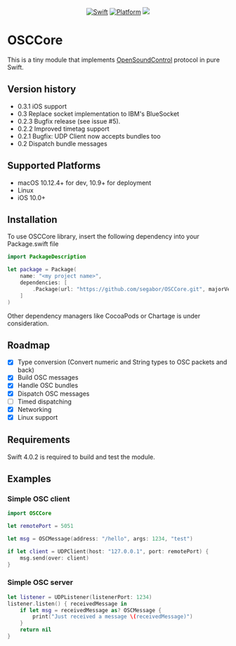<div align="center">
    <a href="https://swift.org"><img src="https://img.shields.io/badge/Swift-4.0-orange.svg?style=flat" alt="Swift" /></a>
    <a href="https://swift.org"><img src="https://img.shields.io/badge/Platforms-OS%20X%20--%20Linux-lightgray.svg?style=flat" alt="Platform" /></a>
    <a href="https://travis-ci.org/segabor/OSCCore" alt="Travis"><img src="https://travis-ci.org/segabor/OSCCore.svg?branch=master"></a>
</div>

# OSCCore

This is a tiny module that implements [OpenSoundControl](http://opensoundcontrol.org/spec-1_0) protocol in pure Swift.

## Version history

- 0.3.1 iOS support
- 0.3 Replace socket implementation to IBM's BlueSocket
- 0.2.3 Bugfix release (see issue #5).
- 0.2.2 Improved timetag support
- 0.2.1 Bugfix: UDP Client now accepts bundles too
- 0.2 Dispatch bundle messages

## Supported Platforms

- macOS 10.12.4+ for dev, 10.9+ for deployment
- Linux
- iOS 10.0+

## Installation

To use OSCCore library, insert the following dependency into your Package.swift file 

```swift
import PackageDescription

let package = Package(
    name: "<my project name>",
    dependencies: [
        .Package(url: "https://github.com/segabor/OSCCore.git", majorVersion: 0)
    ]
)
```

Other dependency managers like CocoaPods or Chartage is under consideration.

## Roadmap

- [x] Type conversion (Convert numeric and String types to OSC packets and back)
- [x] Build OSC messages
- [x] Handle OSC bundles
- [x] Dispatch OSC messages
- [ ] Timed dispatching
- [x] Networking
- [x] Linux support

## Requirements

Swift 4.0.2 is required to build and test the module.

## Examples

### Simple OSC client

```swift
import OSCCore

let remotePort = 5051

let msg = OSCMessage(address: "/hello", args: 1234, "test")

if let client = UDPClient(host: "127.0.0.1", port: remotePort) {
    msg.send(over: client)
}
```

### Simple OSC server

```swift
let listener = UDPListener(listenerPort: 1234)
listener.listen() { receivedMessage in
    if let msg = receivedMessage as? OSCMessage {
        print("Just received a message \(receivedMessage)")
    }
    return nil
}
```

